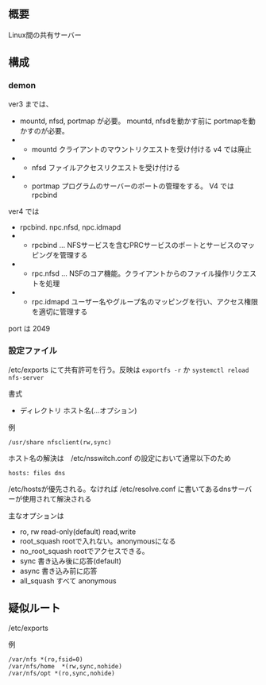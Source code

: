 ## 概要

Linux間の共有サーバー  

## 構成

### demon

ver3 までは、

- mountd, nfsd, portmap が必要。 mountd, nfsdを動かす前に portmapを動かすのが必要。
- - mountd クライアントのマウントリクエストを受け付ける v4 では廃止
- - nfsd ファイルアクセスリクエストを受け付ける
- - portmap プログラムのサーバーのポートの管理をする。 V4 ではrpcbind

ver4 では

- rpcbind. npc.nfsd, npc.idmapd
- - rpcbind ... NFSサービスを含むPRCサービスのポートとサービスのマッピングを管理する
- - rpc.nfsd ... NSFのコア機能。クライアントからのファイル操作リクエストを処理
- - rpc.idmapd ユーザー名やグループ名のマッピングを行い、アクセス権限を適切に管理する

port は 2049

### 設定ファイル

/etc/exports にて共有許可を行う。反映は ``` exportfs -r ``` か ``` systemctl reload nfs-server ```

書式

- ディレクトリ ホスト名(...オプション)

例

```
/usr/share nfsclient(rw,sync)

```

ホスト名の解決は　/etc/nsswitch.conf の設定において通常以下のため

```
hosts: files dns
```

/etc/hostsが優先される。なければ /etc/resolve.conf に書いてあるdnsサーバーが使用されて解決される  

主なオプションは

- ro, rw read-only(default) read,write
- root_squash rootで入れない。anonymousになる
- no_root_squash rootでアクセスできる。
- sync 書き込み後に応答(default)
- async 書き込み前に応答
- all_squash すべて anonymous

## 疑似ルート

/etc/exports 

例

```
/var/nfs *(ro,fsid=0)
/var/nfs/home  *(rw,sync,nohide)
/var/nfs/opt *(ro,sync,nohide)

```